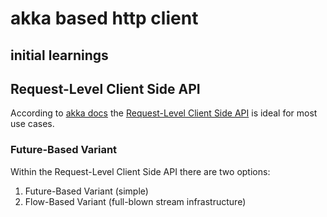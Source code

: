 # akka based http client

## initial learnings

## Request-Level Client Side API
According to [akka docs](http://doc.akka.io/docs/akka-http/current/scala/http/client-side/index.html) the [Request-Level Client Side API](http://doc.akka.io/docs/akka-http/current/scala/http/client-side/request-level.html#request-level-api) is ideal for most use cases.

### Future-Based Variant

Within the Request-Level Client Side API there are two options:

1. Future-Based Variant (simple)
1. Flow-Based Variant (full-blown stream infrastructure)

